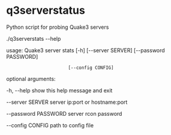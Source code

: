 q3serverstatus
==============

Python script for probing Quake3 servers

./q3serverstats --help

usage: Quake3 server stats [-h] [--server SERVER] [--password PASSWORD]

                           [--config CONFIG]

optional arguments:

  -h, --help           show this help message and exit

  --server SERVER      server ip:port or hostname:port

  --password PASSWORD  server rcon password

  --config CONFIG      path to config file
